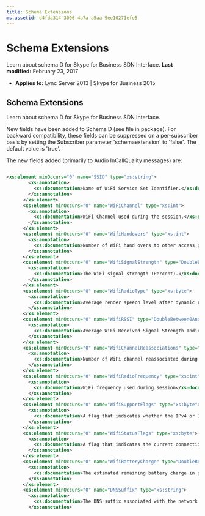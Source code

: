 ```yaml
---
title: Schema Extensions
ms.assetid: d4fda314-3096-4a7a-a5aa-9ee10271efe5
---
```



# Schema Extensions
Learn about schema D for Skype for Business SDN Interface. 
 **Last modified:** February 23, 2017




 * **Applies to:** Lync Server 2013 | Skype for Business 2015

## Schema Extensions

Learn about schema D for Skype for Business SDN Interface. 



New fields have been added to Schema D (see file in package). For backward compatibility, these fields can be suppressed on a per-subscriber basis by setting the Subscriber parameter 'schemaextension' to 'false'. The default value is 'true'. 



The new fields added (primarily to Audio InCallQuality messages) are: 






```xsd

<xs:element minOccurs="0" name="SSID" type="xs:string">
        <xs:annotation>
          <xs:documentation>Name of WiFi Service Set Identifier.</xs:documentation>
        </xs:annotation>
      </xs:element>
      <xs:element minOccurs="0" name="WiFiChannel" type="xs:int">
        <xs:annotation>
          <xs:documentation>WiFi Channel used during the session.</xs:documentation>
        </xs:annotation>
      </xs:element>
      <xs:element minOccurs="0" name="WifiHandovers" type="xs:int">
        <xs:annotation>
          <xs:documentation>Number of WiFi hand overs to other access points during the session.</xs:documentation>
        </xs:annotation>
      </xs:element>
      <xs:element minOccurs="0" name="WifiSignalStrength" type="DoubleBetween0And100">
        <xs:annotation>
          <xs:documentation>The WiFi signal strength (Percent).</xs:documentation>
        </xs:annotation>
      </xs:element>
      <xs:element minOccurs="0" name="WifiRadioType" type="xs:byte">
        <xs:annotation>
          <xs:documentation>Average render speech level after dynamic range compression or analog gain control is applied.</xs:documentation>
        </xs:annotation>
      </xs:element>
      <xs:element minOccurs="0" name="WifiRSSI" type="DoubleBetween0And100">
        <xs:annotation>
          <xs:documentation>Average WiFi Received Signal Strength Indication value. (Percent)</xs:documentation>
        </xs:annotation>
      </xs:element>
      <xs:element minOccurs="0" name="WifiChannelReassociations" type="xs:int">
        <xs:annotation>
          <xs:documentation>Number of WiFi channel reassociated during session</xs:documentation>
        </xs:annotation>
      </xs:element>
      <xs:element minOccurs="0" name="WifiRadioFrequency" type="xs:int">
        <xs:annotation>
          <xs:documentation>WiFi frequency used during session</xs:documentation>
        </xs:annotation>
      </xs:element>
      <xs:element minOccurs="0" name="WifiSupportFlags" type="xs:byte">
        <xs:annotation>
          <xs:documentation>A flag that indicates whether the IPv4 or IPv6 protocols are supported. SupportFlag_IPv4=1, IPv6=2.</xs:documentation>
        </xs:annotation>
      </xs:element>
      <xs:element minOccurs="0" name="WifiStatusFlags" type="xs:byte">
        <xs:annotation>
          <xs:documentation>A flag that indicates the current connection status. StatusFlag_VPN=1.</xs:documentation>
        </xs:annotation>
      </xs:element>
      <xs:element minOccurs="0" name="WifiBatteryCharge" type="DoubleBetween0And100">
        <xs:annotation>
          <xs:documentation>The estimated remaining battery charge in percentage points [0-99], with 0 indicating that the device was plugged in.</xs:documentation>
        </xs:annotation>
      </xs:element>
      <xs:element minOccurs="0" name="DNSSuffix" type="xs:string">
        <xs:annotation>
          <xs:documentation>The DNS suffix associated with the network adapter</xs:documentation>
        </xs:annotation>
```


